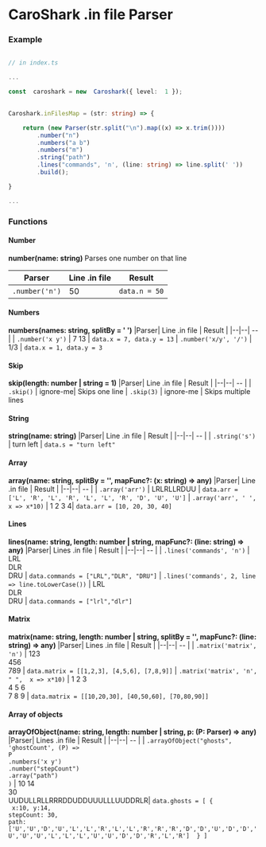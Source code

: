 
# CaroShark .in file Parser

  

### Example

```ts

// in index.ts

...

const  caroshark = new  Caroshark({ level:  1 });

  
Caroshark.inFilesMap = (str: string) => {

    return (new Parser(str.split("\n").map((x) => x.trim())))
        .number("n")
        .numbers("a b")
        .numbers("m")
        .string("path")
        .lines("commands", 'n', (line: string) => line.split(' '))
        .build();

}

...

```

  

### Functions

  

#### Number
**number(name: string)**
Parses one number on that line

  
|Parser| Line .in file | Result |
|--|--| -- |
| `.number('n')` | 50  | `data.n = 50`

  

#### Numbers
**numbers(names: string, splitBy = ' ')**
|Parser| Line .in file | Result |
|--|--| -- |
| `.number('x y')` | 7 13  | `data.x = 7, data.y = 13` 
| `.number('x/y', '/')` | 1/3  | `data.x = 1, data.y = 3` 

#### Skip  
**skip(length: number | string = 1)**
|Parser| Line .in file | Result |
|--|--| -- |
| `.skip()` | ignore-me| Skips one line
| `.skip(3)` | ignore-me  | Skips multiple lines

#### String
**string(name: string)**
|Parser| Line .in file | Result |
|--|--| -- |
| `.string('s')` | turn left  | `data.s = "turn left"`

#### Array
**array(name: string, splitBy = '', mapFunc?: (x: string) => any)**
|Parser| Line .in file | Result |
|--|--| -- |
| `.array('arr')` | LRLRLLRDUU  | `data.arr = ['L', 'R', 'L', 'R', 'L', 'L', 'R', 'D', 'U', 'U']`
| `.array('arr', ' ', x => x*10)` | 1 2 3 4| `data.arr = [10, 20, 30, 40]`

#### Lines
**lines(name: string, length: number | string, mapFunc?: (line: string) =>  any)**
|Parser| Lines .in file | Result |
|--|--| -- |
| `.lines('commands', 'n')` | LRL<br>DLR<br>DRU | `data.commands = ["LRL","DLR", "DRU"]`
| `.lines('commands', 2, line => line.toLowerCase())` | LRL<br>DLR<br>DRU | `data.commands = ["lrl","dlr"]`

#### Matrix
**matrix(name: string, length: number | string, splitBy = '', mapFunc?: (line: string) =>  any)**
|Parser| Lines .in file | Result |
|--|--| -- |
| `.matrix('matrix', 'n')` | 123<br>456<br>789 | `data.matrix = [[1,2,3], [4,5,6], [7,8,9]]`
| `.matrix('matrix', 'n', " ",  x => x*10)` | 1 2 3<br>4 5 6<br>7 8 9 | `data.matrix = [[10,20,30], [40,50,60], [70,80,90]]`

#### Array of objects
**arrayOfObject(name: string, length: number | string, p: (P: Parser) =>  any)**
|Parser| Lines .in file | Result |
|--|--| -- |
| `.arrayOfObject("ghosts", 'ghostCount', (P) =>`<br>`P`<br>`.numbers('x y')`<br>`.number("stepCount")`<br>`.array("path")`<br>`)` | 10 14<br>30<br> UUDULLRLLRRRDDUDDUUULLLUUDDRLR| `data.ghosts = [ {`<br>` x:10, y:14,`<br>`stepCount: 30,`<br>`path: ['U','U','D','U','L','L','R','L','L','R','R','R','D','D','U','D','D','U','U','U','L','L','L','U','U','D','D','R','L','R']  } ]`
